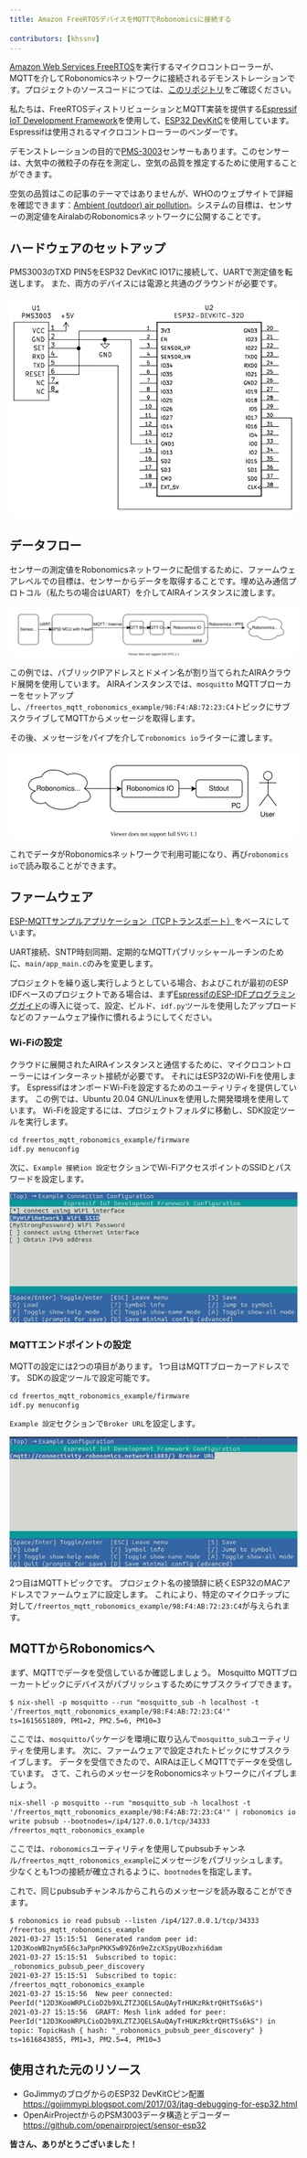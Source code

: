 ```yaml
---
title: Amazon FreeRTOSデバイスをMQTTでRobonomicsに接続する

contributors: [khssnv]
---
```


[Amazon Web Services FreeRTOS](https://aws.amazon.com/freertos/)を実行するマイクロコントローラーが、MQTTを介してRobonomicsネットワークに接続されるデモンストレーションです。プロジェクトのソースコードにつては、[このリポジトリ](http://github.com/khssnv/freertos_mqtt_robonomics_example)をご確認ください。

私たちは、FreeRTOSディストリビューションとMQTT実装を提供する[Espressif IoT Development Framework](https://github.com/espressif/esp-idf)を使用して、[ESP32 DevKitC](https://devices.amazonaws.com/detail/a3G0L00000AANtjUAH/ESP32-WROOM-32-DevKitC/)を使用しています。Espressifは使用されるマイクロコントローラーのベンダーです。

デモンストレーションの目的で[PMS-3003](http://www.plantower.com/en/content/?107.html)センサーもあります。このセンサーは、大気中の微粒子の存在を測定し、空気の品質を推定するために使用することができます。

空気の品質はこの記事のテーマではありませんが、WHOのウェブサイトで詳細を確認できます：[Ambient (outdoor) air pollution](https://www.who.int/news-room/fact-sheets/detail/ambient-(outdoor)-air-quality-and-health)。システムの目標は、センサーの測定値をAiralabのRobonomicsネットワークに公開することです。

## ハードウェアのセットアップ

PMS3003のTXD PIN5をESP32 DevKitC IO17に接続して、UARTで測定値を転送します。
また、両方のデバイスには電源と共通のグラウンドが必要です。

![Wiring Diagram](../images/freertos-mqtt/wiring.png)

## データフロー

センサーの測定値をRobonomicsネットワークに配信するために、ファームウェアレベルでの目標は、センサーからデータを取得することです。埋め込み通信プロトコル（私たちの場合はUART）を介してAIRAインスタンスに渡します。

![Sending](../images/freertos-mqtt/send.svg)

この例では、パブリックIPアドレスとドメイン名が割り当てられたAIRAクラウド展開を使用しています。
AIRAインスタンスでは、`mosquitto` MQTTブローカーをセットアップし、`/freertos_mqtt_robonomics_example/98:F4:AB:72:23:C4`トピックにサブスクライブしてMQTTからメッセージを取得します。

その後、メッセージをパイプを介して`robonomics io`ライターに渡します。

![Receiving](../images/freertos-mqtt/recv.svg)

これでデータがRobonomicsネットワークで利用可能になり、再び`robonomics io`で読み取ることができます。

## ファームウェア

[ESP-MQTTサンプルアプリケーション（TCPトランスポート）](https://github.com/espressif/esp-idf/tree/master/examples/protocols/mqtt/tcp)をベースにしています。

UART接続、SNTP時刻同期、定期的なMQTTパブリッシャールーチンのために、`main/app_main.c`のみを変更します。

プロジェクトを繰り返し実行しようとしている場合、およびこれが最初のESP IDFベースのプロジェクトである場合は、まず[EspressifのESP-IDFプログラミングガイド](https://docs.espressif.com/projects/esp-idf/en/latest/esp32/get-started/index.html#installation-step-by-step)の導入に従って、設定、ビルド、`idf.py`ツールを使用したアップロードなどのファームウェア操作に慣れるようにしてください。

### Wi-Fiの設定

クラウドに展開されたAIRAインスタンスと通信するために、マイクロコントローラーにはインターネット接続が必要です。
それにはESP32のWi-Fiを使用します。
EspressifはオンボードWi-Fiを設定するためのユーティリティを提供しています。
この例では、Ubuntu 20.04 GNU/Linuxを使用した開発環境を使用しています。
Wi-Fiを設定するには、プロジェクトフォルダに移動し、SDK設定ツールを実行します。

```console
cd freertos_mqtt_robonomics_example/firmware
idf.py menuconfig
```

次に、`Example 接続ion 設定`セクションでWi-FiアクセスポイントのSSIDとパスワードを設定します。

![Menuconfig Wi-Fi](../images/freertos-mqtt/menuconfig-wi-fi.png)

### MQTTエンドポイントの設定

MQTTの設定には2つの項目があります。
1つ目はMQTTブローカーアドレスです。
SDKの設定ツールで設定可能です。

```console
cd freertos_mqtt_robonomics_example/firmware
idf.py menuconfig
```

`Example 設定`セクションで`Broker URL`を設定します。

![Menuconfig MQTT](../images/freertos-mqtt/menuconfig-mqtt.png)

2つ目はMQTTトピックです。
プロジェクト名の接頭辞に続くESP32のMACアドレスでファームウェアに設定します。
これにより、特定のマイクロチップに対して`/freertos_mqtt_robonomics_example/98:F4:AB:72:23:C4`が与えられます。

## MQTTからRobonomicsへ

まず、MQTTでデータを受信しているか確認しましょう。
Mosquitto MQTTブローカートピックにデバイスがパブリッシュするためにサブスクライブできます。

```console
$ nix-shell -p mosquitto --run "mosquitto_sub -h localhost -t '/freertos_mqtt_robonomics_example/98:F4:AB:72:23:C4'"
ts=1615651809, PM1=2, PM2.5=6, PM10=3
```

ここでは、`mosquitto`パッケージを環境に取り込んで`mosquitto_sub`ユーティリティを使用します。
次に、ファームウェアで設定されたトピックにサブスクライブします。
データを受信できたので、AIRAは正しくMQTTでデータを受信しています。
さて、これらのメッセージをRobonomicsネットワークにパイプしましょう。

```console
nix-shell -p mosquitto --run "mosquitto_sub -h localhost -t '/freertos_mqtt_robonomics_example/98:F4:AB:72:23:C4'" | robonomics io write pubsub --bootnodes=/ip4/127.0.0.1/tcp/34333 /freertos_mqtt_robonomics_example
```

ここでは、`robonomics`ユーティリティを使用してpubsubチャンネル`/freertos_mqtt_robonomics_example`にメッセージをパブリッシュします。
少なくとも1つの接続が確立されるように、`bootnodes`を指定します。

これで、同じpubsubチャンネルからこれらのメッセージを読み取ることができます。

```console
$ robonomics io read pubsub --listen /ip4/127.0.0.1/tcp/34333 /freertos_mqtt_robonomics_example
2021-03-27 15:15:51  Generated random peer id: 12D3KooWB2nym5E6c3aPpnPKK5wB9Z6n9eZzcXSpyUBozxhi6dam
2021-03-27 15:15:51  Subscribed to topic: _robonomics_pubsub_peer_discovery
2021-03-27 15:15:51  Subscribed to topic: /freertos_mqtt_robonomics_example
2021-03-27 15:15:56  New peer connected: PeerId("12D3KooWRPLCioD2b9XLZTZJQELSAuQAyTrHUKzRktrQHtTSs6kS")
2021-03-27 15:15:56  GRAFT: Mesh link added for peer: PeerId("12D3KooWRPLCioD2b9XLZTZJQELSAuQAyTrHUKzRktrQHtTSs6kS") in topic: TopicHash { hash: "_robonomics_pubsub_peer_discovery" }
ts=1616843855, PM1=3, PM2.5=4, PM10=3
```

## 使用された元のリソース

* GoJimmyのブログからのESP32 DevKitCピン配置 https://gojimmypi.blogspot.com/2017/03/jtag-debugging-for-esp32.html
* OpenAirProjectからのPSM3003データ構造とデコーダー https://github.com/openairproject/sensor-esp32

**皆さん、ありがとうございました！**

